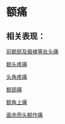 # 额痛## 相关表现： [前额部及眉棱等处头痛](https://www.gmzyjc.com/search/result?wd=前额部及眉棱等处头痛)[额头疼痛](https://www.gmzyjc.com/search/result?wd=额头疼痛)[头角疼痛](https://www.gmzyjc.com/search/result?wd=头角疼痛)[额部痛](https://www.gmzyjc.com/search/result?wd=额部痛)[额角上痛](https://www.gmzyjc.com/search/result?wd=额角上痛)[面赤而头额作痛](https://www.gmzyjc.com/search/result?wd=面赤而头额作痛)